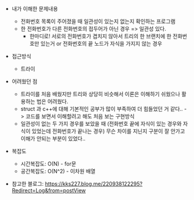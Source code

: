 - 내가 이해한 문제내용
	- 전화번호 목록이 주어졌을 때 일관성이 있는지 없는지 확인하는 프로그램 
	- 한 전화번호가 다른 전화번호의 접두어가 아닌 경우 => 일관성 있다.
		- 한마디로! 서로의 전화번호가 겹치지 않아서 트리의 한 브랜치에 한 전화번호만 있는거 or 전화번호의 끝 노드가 자식을 가지지 않는 경우 


- 접근방식
	- 트라이

- 어려웠던 점
	- 트라이를 처음 배웠지만 트리와 상당히 비슷해서 이론은 이해하기 쉬웠으나 활용하는 법은 어려웠다.
	- struct 과 c++에 대해 기본적인 공부가 많이 부족하여 더 힘들었던 거 같다.. -> 코드를 보면서 이해할려고 해도 처음 보는 구현방식
	- 일관성이 없는 두 가지 경우를 보았을 때 (전화번호 끝에 자식이 있는 경우와 자식이 있었는데 전화번호가 끝나는 경우) 무슨 차이를 지닌지 구분이 잘 안가고 이해가 안되는 부분이 있었다..

- 복잡도
	- 시간복잡도: O(N)	-	for문
	- 공간복잡도: O(N^2) - 이차원 배열

	
- 참고한 블로그: https://kks227.blog.me/220938122295?Redirect=Log&from=postView